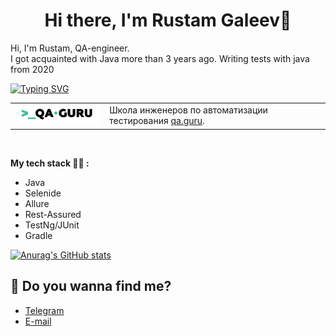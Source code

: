 <h1 align="center">Hi there, I'm Rustam Galeev👋</h1>

Hi, I'm Rustam, QA-engineer.<br/>
I got acquainted with Java more than 3 years ago. Writing tests with java from 2020

[![Typing SVG](https://readme-typing-svg.herokuapp.com?color=%2336BCF7&lines=I'm+a+QA+Engineer+software)](https://git.io/typing-svg)

<table width="100%" border='0'>
    <tr>
    <td width="30%" valign="bottom"><img src="/images/qa-guru80.png"></td><td valign="middle">Школа инженеров по автоматизации тестирования <a target="_blank" href="https://qa.guru">qa.guru</a>.</td></tr>
   </tr>
  </table>
  </br>
  

**My tech stack 👨‍💻 :**
* Java
* Selenide
* Allure
* Rest-Assured
* TestNg/JUnit
* Gradle


[![Anurag's GitHub stats](https://github-readme-stats.vercel.app/api?username=GrapplerLion)](https://github.com/GrapplerLion/github-readme-stats)

## 🌝 Do you wanna find me?
* <a href="http://t.me/calmguy">Telegram</a>
* <a href="mailto:agent.oae@mail.ru">E-mail</a>

<!--
**gureenkov56/gureenkov56** is a ✨ _special_ ✨ repository because its `README.md` (this file) appears on your GitHub profile.

Here are some ideas to get you started:

- 🔭 I’m currently working on ...
- 🌱 I’m currently learning ...
- 👯 I’m looking to collaborate on ...
- 🤔 I’m looking for help with ...
- 💬 Ask me about ...
- 📫 How to reach me: ...
- 😄 Pronouns: ...
- ⚡ Fun fact: ...

-->
